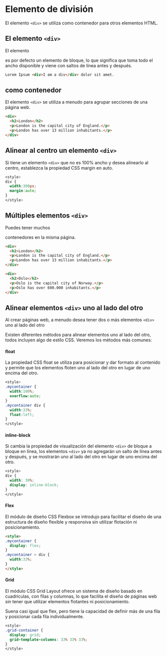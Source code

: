 # Elemento de división

El elemento `<div>` se utiliza como contenedor para otros elementos HTML.

## El elemento `<div>`
El elemento <div> es por defecto un elemento de bloque, lo que significa que toma todo el ancho disponible y viene con saltos de línea antes y después.
```html
Lorem Ipsum <div>I am a div</div> dolor sit amet.
```
## <div> como contenedor

El elemento `<div>` se utiliza a menudo para agrupar secciones de una página web.
```html
<div>
  <h2>London</h2>
  <p>London is the capital city of England.</p>
  <p>London has over 13 million inhabitants.</p>
</div>
```
## Alinear al centro un elemento `<div>`
Si tiene un elemento `<div>` que no es 100% ancho y desea alinearlo al centro, establezca la propiedad CSS margin en auto.

```css
<style>
div {
  width:300px;
  margin:auto;
}
</style>
```
## Múltiples elementos `<div>`
Puedes tener muchos <div>contenedores en la misma página.
```html
<div>
  <h2>London</h2>
  <p>London is the capital city of England.</p>
  <p>London has over 13 million inhabitants.</p>
</div>

<div>
  <h2>Oslo</h2>
  <p>Oslo is the capital city of Norway.</p>
  <p>Oslo has over 600.000 inhabitants.</p>
</div>
```
## Alinear elementos `<div>` uno al lado del otro
Al crear páginas web, a menudo desea tener dos o más elementos `<div>` uno al lado del otro

Existen diferentes métodos para alinear elementos uno al lado del otro, todos incluyen algo de estilo CSS. Veremos los métodos más comunes:

#### float

La propiedad CSS float se utiliza para posicionar y dar formato al contenido y permite que los elementos floten uno al lado del otro en lugar de uno encima del otro.
```css
<style>
.mycontainer {
  width:100%;
  overflow:auto;
}
.mycontainer div {
  width:33%;
  float:left;
}
</style>
```
#### inline-block

Si cambia la propiedad de visualización del elemento `<div>` de bloque a bloque en línea, los elementos `<div>` ya no agregarán un salto de línea antes y después, y se mostrarán uno al lado del otro en lugar de uno encima del otro.
```css
<style>
div {
  width: 30%;
  display: inline-block;
}
</style>
```
#### Flex
El módulo de diseño CSS Flexbox se introdujo para facilitar el diseño de una estructura de diseño flexible y responsiva sin utilizar flotación ni posicionamiento.
```html
<style>
.mycontainer {
  display: flex;
}
.mycontainer > div {
  width:33%;
}
</style>
```
#### Grid

El módulo CSS Grid Layout ofrece un sistema de diseño basado en cuadrículas, con filas y columnas, lo que facilita el diseño de páginas web sin tener que utilizar elementos flotantes ni posicionamiento.

Suena casi igual que flex, pero tiene la capacidad de definir más de una fila y posicionar cada fila individualmente.
```css
<style>
.grid-container {
  display: grid;
  grid-template-columns: 33% 33% 33%;
}
</style>
```